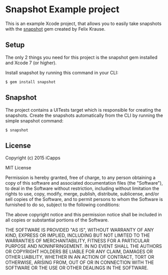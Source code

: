  # Snapshot Example project

 This is an example Xcode project, that allows you to easily take snapshots with the [snapshot](https://github.com/fastlane/snapshot) gem created by Felix Krause.

## Setup

The only 2 things you need for this project is the snapshot gem installed and Xcode 7 (or higher).

Install snapshot by running this command in your CLI:

    $ gem install snapshot

## Snapshot

The project contains a UITests target which is responsible for creating the snapshots. Create the snapshots automatically from the CLI by running the simple snapshot command:

    $ snapshot

## License

Copyright (c) 2015 iCapps

MIT License

Permission is hereby granted, free of charge, to any person obtaining a copy of this software and associated documentation files (the "Software"), to deal in the Software without restriction, including without limitation the rights to use, copy, modify, merge, publish, distribute, sublicense, and/or sell copies of the Software, and to permit persons to whom the Software is furnished to do so, subject to the following conditions:

The above copyright notice and this permission notice shall be included in all copies or substantial portions of the Software.

THE SOFTWARE IS PROVIDED "AS IS", WITHOUT WARRANTY OF ANY KIND, EXPRESS OR IMPLIED, INCLUDING BUT NOT LIMITED TO THE WARRANTIES OF MERCHANTABILITY, FITNESS FOR A PARTICULAR PURPOSE AND NONINFRINGEMENT. IN NO EVENT SHALL THE AUTHORS OR COPYRIGHT HOLDERS BE LIABLE FOR ANY CLAIM, DAMAGES OR OTHER LIABILITY, WHETHER IN AN ACTION OF CONTRACT, TORT OR OTHERWISE, ARISING FROM, OUT OF OR IN CONNECTION WITH THE SOFTWARE OR THE USE OR OTHER DEALINGS IN THE SOFTWARE.
